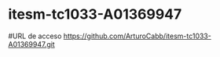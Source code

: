 # itesm-tc1033-A01369947
#URL de acceso https://github.com/ArturoCabb/itesm-tc1033-A01369947.git








